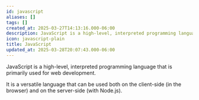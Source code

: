 ```yaml
---
id: javascript
aliases: []
tags: []
created_at: 2025-03-27T14:13:16.000-06:00
description: JavaScript is a high-level, interpreted programming language that is primarily used for web development.
icon: javascript-plain
title: JavaScript
updated_at: 2025-03-28T20:07:43.000-06:00
---
```


JavaScript is a high-level, interpreted programming language that is primarily used for web development.

It is a versatile language that can be used both on the client-side (in the browser) and on the server-side (with Node.js).
